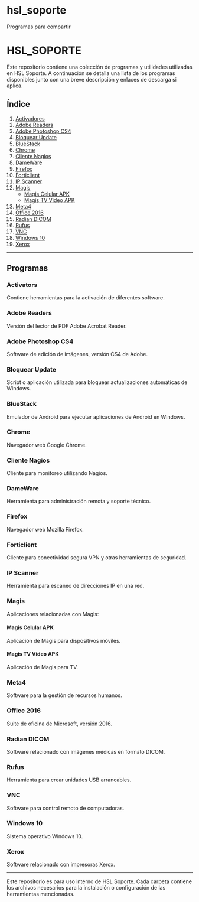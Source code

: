 # hsl_soporte
Programas para compartir

# HSL_SOPORTE

Este repositorio contiene una colección de programas y utilidades utilizadas en HSL Soporte. A continuación se detalla una lista de los programas disponibles junto con una breve descripción y enlaces de descarga si aplica.

## Índice

1. [Activadores](programas/activadores)
2. [Adobe Readers](#adobe-readers)
3. [Adobe Photoshop CS4](#adobe-photoshop-cs4)
4. [Bloquear Update](#bloquear-update)
5. [BlueStack](#bluestack)
6. [Chrome](#chrome)
7. [Cliente Nagios](#cliente-nagios)
8. [DameWare](#dameware)
9. [Firefox](#firefox)
10. [Forticlient](#forticlient)
11. [IP Scanner](#ip-scanner)
12. [Magis](#magis)
    - [Magis Celular APK](#magis-celular-apk)
    - [Magis TV Video APK](#magis-tv-video-apk)
13. [Meta4](#meta4)
14. [Office 2016](#office-2016)
15. [Radian DICOM](#radian-dicom)
16. [Rufus](#rufus)
17. [VNC](#vnc)
18. [Windows 10](#windows-10)
19. [Xerox](#xerox)

---

## Programas

### Activators
Contiene herramientas para la activación de diferentes software.

### Adobe Readers
Versión del lector de PDF Adobe Acrobat Reader.

### Adobe Photoshop CS4
Software de edición de imágenes, versión CS4 de Adobe.

### Bloquear Update
Script o aplicación utilizada para bloquear actualizaciones automáticas de Windows.

### BlueStack
Emulador de Android para ejecutar aplicaciones de Android en Windows.

### Chrome
Navegador web Google Chrome.

### Cliente Nagios
Cliente para monitoreo utilizando Nagios.

### DameWare
Herramienta para administración remota y soporte técnico.

### Firefox
Navegador web Mozilla Firefox.

### Forticlient
Cliente para conectividad segura VPN y otras herramientas de seguridad.

### IP Scanner
Herramienta para escaneo de direcciones IP en una red.

### Magis
Aplicaciones relacionadas con Magis:

#### Magis Celular APK
Aplicación de Magis para dispositivos móviles.

#### Magis TV Video APK
Aplicación de Magis para TV.

### Meta4
Software para la gestión de recursos humanos.

### Office 2016
Suite de oficina de Microsoft, versión 2016.

### Radian DICOM
Software relacionado con imágenes médicas en formato DICOM.

### Rufus
Herramienta para crear unidades USB arrancables.

### VNC
Software para control remoto de computadoras.

### Windows 10
Sistema operativo Windows 10.

### Xerox
Software relacionado con impresoras Xerox.

---

Este repositorio es para uso interno de HSL Soporte. Cada carpeta contiene los archivos necesarios para la instalación o configuración de las herramientas mencionadas.
